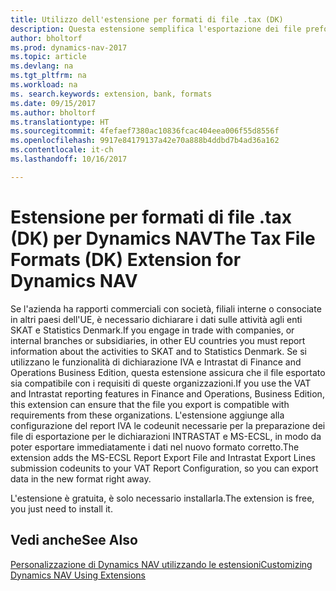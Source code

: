```yaml
---
title: Utilizzo dell'estensione per formati di file .tax (DK)
description: Questa estensione semplifica l'esportazione dei file preformattati per soddisfare i requisiti bancari per l'invio elettronico.
author: bholtorf
ms.prod: dynamics-nav-2017
ms.topic: article
ms.devlang: na
ms.tgt_pltfrm: na
ms.workload: na
ms. search.keywords: extension, bank, formats
ms.date: 09/15/2017
ms.author: bholtorf
ms.translationtype: HT
ms.sourcegitcommit: 4fefaef7380ac10836fcac404eea006f55d8556f
ms.openlocfilehash: 9917e84179137a42e70a888b4ddbd7b4ad36a162
ms.contentlocale: it-ch
ms.lasthandoff: 10/16/2017

---
```


# <a name="the-tax-file-formats-dk-extension-for-dynamics-nav"></a><span data-ttu-id="b2af7-103">Estensione per formati di file .tax (DK) per Dynamics NAV</span><span class="sxs-lookup"><span data-stu-id="b2af7-103">The Tax File Formats (DK) Extension for Dynamics NAV</span></span>
<span data-ttu-id="b2af7-104">Se l'azienda ha rapporti commerciali con società, filiali interne o consociate in altri paesi dell'UE, è necessario dichiarare i dati sulle attività agli enti SKAT e Statistics Denmark.</span><span class="sxs-lookup"><span data-stu-id="b2af7-104">If you engage in trade with companies, or internal branches or subsidiaries, in other EU countries you must report information about the activities to SKAT and to Statistics Denmark.</span></span> <span data-ttu-id="b2af7-105">Se si utilizzano le funzionalità di dichiarazione IVA e Intrastat di Finance and Operations Business Edition, questa estensione assicura che il file esportato sia compatibile con i requisiti di queste organizzazioni.</span><span class="sxs-lookup"><span data-stu-id="b2af7-105">If you use the VAT and Intrastat reporting features in Finance and Operations, Business Edition, this extension can ensure that the file you export is compatible with requirements from these organizations.</span></span> <span data-ttu-id="b2af7-106">L'estensione aggiunge alla configurazione del report IVA le codeunit necessarie per la preparazione dei file di esportazione per le dichiarazioni INTRASTAT e MS-ECSL, in modo da poter esportare immediatamente i dati nel nuovo formato corretto.</span><span class="sxs-lookup"><span data-stu-id="b2af7-106">The extension adds the MS-ECSL Report Export File and Intrastat Export Lines submission codeunits to your VAT Report Configuration, so you can export data in the new format right away.</span></span>

<span data-ttu-id="b2af7-107">L'estensione è gratuita, è solo necessario installarla.</span><span class="sxs-lookup"><span data-stu-id="b2af7-107">The extension is free, you just need to install it.</span></span> 

## <a name="see-also"></a><span data-ttu-id="b2af7-108">Vedi anche</span><span class="sxs-lookup"><span data-stu-id="b2af7-108">See Also</span></span>
[<span data-ttu-id="b2af7-109">Personalizzazione di Dynamics NAV utilizzando le estensioni</span><span class="sxs-lookup"><span data-stu-id="b2af7-109">Customizing Dynamics NAV Using Extensions</span></span>](ui-extensions.md)
